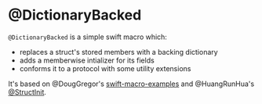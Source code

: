 # @DictionaryBacked

`@DictionaryBacked` is a simple swift macro which:
* replaces a struct's stored members with a backing dictionary
* adds a memberwise intializer for its fields
* conforms it to a protocol with some utility extensions

It's based on @DougGregor's [swift-macro-examples](https://github.com/DougGregor/swift-macro-examples) and @HuangRunHua's [@StructInit](https://github.com/HuangRunHua/wwdc23-code-notes/struct-init-macro).

